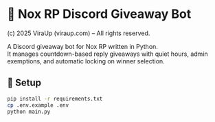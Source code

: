 # 🎁 Nox RP Discord Giveaway Bot  
(c) 2025 ViraUp (viraup.com) – All rights reserved.  

A Discord giveaway bot for Nox RP written in Python.  
It manages countdown-based reply giveaways with quiet hours, admin exemptions, and automatic locking on winner selection.

## 🔧 Setup
```bash
pip install -r requirements.txt
cp .env.example .env
python main.py
